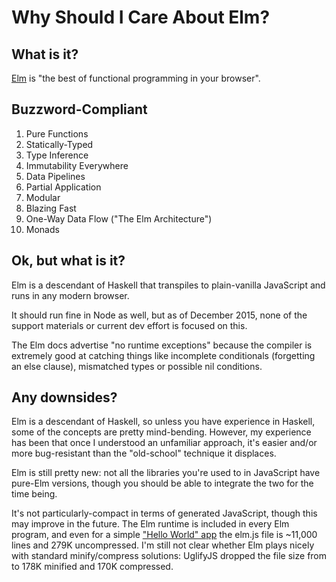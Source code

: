 # Why Should I Care About Elm?

## What is it?

[Elm](http://elm-lang.org/) is "the best of functional programming in your browser".

## Buzzword-Compliant

1. Pure Functions
1. Statically-Typed
1. Type Inference
1. Immutability Everywhere
1. Data Pipelines
1. Partial Application
1. Modular
1. Blazing Fast
1. One-Way Data Flow ("The Elm Architecture")
1. <whisper>Monads</whisper>

## Ok, but what is it?

Elm is a descendant of Haskell that transpiles to plain-vanilla JavaScript and runs in any modern browser.

It should run fine in Node as well, but as of December 2015, none of the support materials or current dev effort is focused on this.

The Elm docs advertise "no runtime exceptions" because the compiler is extremely good at catching things like incomplete conditionals (forgetting an else clause), mismatched types or possible nil conditions.

## Any downsides?

Elm is a descendant of Haskell, so unless you have experience in Haskell, some of the concepts are pretty mind-bending. However, my experience has been that once I understood an unfamiliar approach, it's easier and/or more bug-resistant than the "old-school" technique it displaces.

Elm is still pretty new: not all the libraries you're used to in JavaScript have pure-Elm versions, though you should be able to integrate the two for the time being.

It's not particularly-compact in terms of generated JavaScript, though this may improve in the future. The Elm runtime is included in every Elm program, and even for a simple ["Hello World" app](../1_hello_world) the elm.js file is ~11,000 lines and 279K uncompressed. I'm still not clear whether Elm plays nicely with standard minify/compress solutions: UglifyJS dropped the file size from to 178K minified and 170K compressed.
